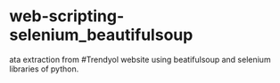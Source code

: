 # web-scripting-selenium_beautifulsoup
ata extraction from #Trendyol website using beatifulsoup and selenium libraries of python.
